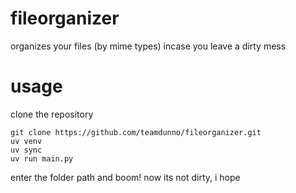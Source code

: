 # fileorganizer
organizes your files (by mime types) incase you leave a dirty mess

# usage
clone the repository

```
git clone https://github.com/teamdunno/fileorganizer.git 
uv venv
uv sync
uv run main.py
```

enter the folder path and boom! now its not dirty, i hope